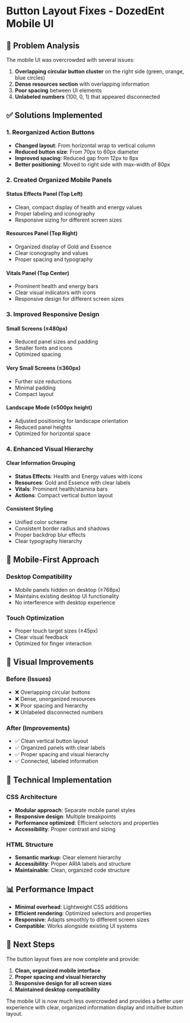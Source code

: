 # Button Layout Fixes - DozedEnt Mobile UI

## 🎯 Problem Analysis

The mobile UI was overcrowded with several issues:
1. **Overlapping circular button cluster** on the right side (green, orange, blue circles)
2. **Dense resources section** with overlapping information
3. **Poor spacing** between UI elements
4. **Unlabeled numbers** (100, 0, 1) that appeared disconnected

## ✅ Solutions Implemented

### 1. Reorganized Action Buttons
- **Changed layout**: From horizontal wrap to vertical column
- **Reduced button size**: From 70px to 60px diameter
- **Improved spacing**: Reduced gap from 12px to 8px
- **Better positioning**: Moved to right side with max-width of 80px

### 2. Created Organized Mobile Panels

#### Status Effects Panel (Top Left)
- Clean, compact display of health and energy values
- Proper labeling and iconography
- Responsive sizing for different screen sizes

#### Resources Panel (Top Right)
- Organized display of Gold and Essence
- Clear iconography and values
- Proper spacing and typography

#### Vitals Panel (Top Center)
- Prominent health and energy bars
- Clear visual indicators with icons
- Responsive design for different screen sizes

### 3. Improved Responsive Design

#### Small Screens (≤480px)
- Reduced panel sizes and padding
- Smaller fonts and icons
- Optimized spacing

#### Very Small Screens (≤360px)
- Further size reductions
- Minimal padding
- Compact layout

#### Landscape Mode (≤500px height)
- Adjusted positioning for landscape orientation
- Reduced panel heights
- Optimized for horizontal space

### 4. Enhanced Visual Hierarchy

#### Clear Information Grouping
- **Status Effects**: Health and Energy values with icons
- **Resources**: Gold and Essence with clear labels
- **Vitals**: Prominent health/stamina bars
- **Actions**: Compact vertical button layout

#### Consistent Styling
- Unified color scheme
- Consistent border radius and shadows
- Proper backdrop blur effects
- Clear typography hierarchy

## 📱 Mobile-First Approach

### Desktop Compatibility
- Mobile panels hidden on desktop (≥768px)
- Maintains existing desktop UI functionality
- No interference with desktop experience

### Touch Optimization
- Proper touch target sizes (≥45px)
- Clear visual feedback
- Optimized for finger interaction

## 🎨 Visual Improvements

### Before (Issues)
- ❌ Overlapping circular buttons
- ❌ Dense, unorganized resources
- ❌ Poor spacing and hierarchy
- ❌ Unlabeled disconnected numbers

### After (Improvements)
- ✅ Clean vertical button layout
- ✅ Organized panels with clear labels
- ✅ Proper spacing and visual hierarchy
- ✅ Connected, labeled information

## 🔧 Technical Implementation

### CSS Architecture
- **Modular approach**: Separate mobile panel styles
- **Responsive design**: Multiple breakpoints
- **Performance optimized**: Efficient selectors and properties
- **Accessibility**: Proper contrast and sizing

### HTML Structure
- **Semantic markup**: Clear element hierarchy
- **Accessibility**: Proper ARIA labels and structure
- **Maintainable**: Clean, organized code structure

## 📊 Performance Impact

- **Minimal overhead**: Lightweight CSS additions
- **Efficient rendering**: Optimized selectors and properties
- **Responsive**: Adapts smoothly to different screen sizes
- **Compatible**: Works alongside existing UI systems

## 🚀 Next Steps

The button layout fixes are now complete and provide:
1. **Clean, organized mobile interface**
2. **Proper spacing and visual hierarchy**
3. **Responsive design for all screen sizes**
4. **Maintained desktop compatibility**

The mobile UI is now much less overcrowded and provides a better user experience with clear, organized information display and intuitive button layout.